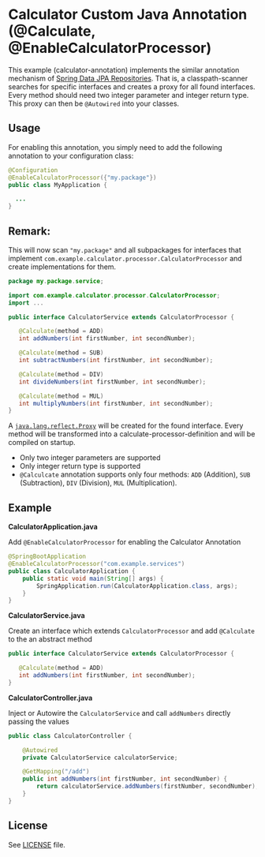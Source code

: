 # Calculator Custom Java Annotation (@Calculate, @EnableCalculatorProcessor)

This example (calculator-annotation) implements the similar annotation mechanism of [Spring Data JPA Repositories](https://docs.spring.io/spring-data/jpa/docs/2.3.1.RELEASE/reference/html/#jpa.repositories).
That is, a classpath-scanner searches for specific interfaces and creates a proxy for all found interfaces. 
Every method should need two integer parameter and integer return type. This proxy can then be `@Autowired` into your classes.

## Usage
For enabling this annotation, you simply need to add the following annotation to your configuration class:

```java
@Configuration 
@EnableCalculatorProcessor({"my.package"})
public class MyApplication {

  ...
} 
```

## Remark:
This will now scan `"my.package"` and all subpackages for interfaces that implement `com.example.calculator.processor.CalculatorProcessor` and create implementations for them.

```java
package my.package.service;

import com.example.calculator.processor.CalculatorProcessor;
import ...

public interface CalculatorService extends CalculatorProcessor {

   @Calculate(method = ADD)
   int addNumbers(int firstNumber, int secondNumber);

   @Calculate(method = SUB)
   int subtractNumbers(int firstNumber, int secondNumber);

   @Calculate(method = DIV)
   int divideNumbers(int firstNumber, int secondNumber);

   @Calculate(method = MUL)
   int multiplyNumbers(int firstNumber, int secondNumber);
}

```

A [`java.lang.reflect.Proxy`](https://docs.oracle.com/javase/8/docs/api/java/lang/reflect/Proxy.html) will be created for the 
found interface. Every method will be transformed into a calculate-processor-definition and will be compiled on startup.

- Only two integer parameters are supported
- Only integer return type is supported 
- `@Calculcate` annotation supports only four methods: `ADD` (Addition), `SUB` (Subtraction), `DIV` (Division), `MUL` (Multiplication).

## Example

**CalculatorApplication.java**

Add `@EnableCalculatorProcessor` for enabling the Calculator Annotation

```java
@SpringBootApplication
@EnableCalculatorProcessor("com.example.services")
public class CalculatorApplication {
	public static void main(String[] args) {
		SpringApplication.run(CalculatorApplication.class, args);
	}
}
```

**CalculatorService.java**

Create an interface which extends `CalculatorProcessor` and add `@Calculate` to the an abstract method

```java
public interface CalculatorService extends CalculatorProcessor {

   @Calculate(method = ADD)
   int addNumbers(int firstNumber, int secondNumber);
}
```
**CalculatorController.java**

Inject or Autowire the `CalculatorService` and call `addNumbers` directly passing the values

```java
public class CalculatorController {

    @Autowired
    private CalculatorService calculatorService;

    @GetMapping("/add")
    public int addNumbers(int firstNumber, int secondNumber) {
        return calculatorService.addNumbers(firstNumber, secondNumber);
    }
}
```

## License

See [LICENSE](LICENSE) file.
